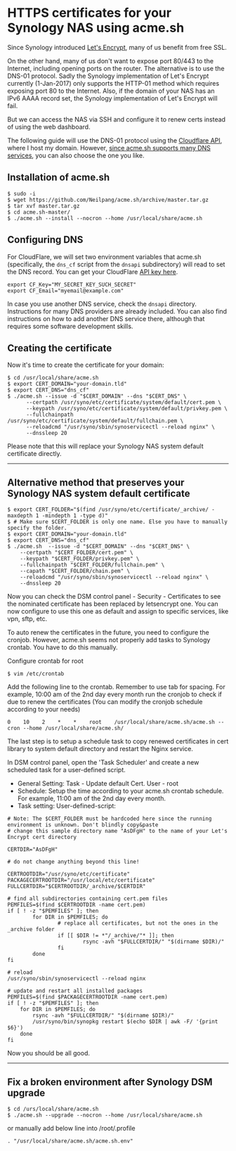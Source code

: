 # HTTPS certificates for your Synology NAS using acme.sh

Since Synology introduced [Let's Encrypt](https://letsencrypt.org/), many of us benefit from free SSL. 

On the other hand, many of us don't want to expose port 80/443 to the Internet, including opening ports on the router. The alternative is to use the DNS-01 protocol. Sadly the Synology implementation of Let's Encrypt currently (1-Jan-2017) only supports the HTTP-01 method which requires exposing port 80 to the Internet. Also, if the domain of your NAS has an IPv6 AAAA record set, the Synology implementation of Let's Encrypt will fail.

But we can access the NAS via SSH and configure it to renew certs instead of using the web dashboard.

The following guide will use the DNS-01 protocol using the [Cloudflare API](https://api.cloudflare.com/), where I host my domain. However, [since acme.sh supports many DNS services](https://github.com/Neilpang/acme.sh/tree/master/dnsapi), you can also choose the one you like.

## Installation of acme.sh

    $ sudo -i
    $ wget https://github.com/Neilpang/acme.sh/archive/master.tar.gz
    $ tar xvf master.tar.gz
    $ cd acme.sh-master/
    $ ./acme.sh --install --nocron --home /usr/local/share/acme.sh

## Configuring DNS

For CloudFlare, we will set two environment variables that acme.sh (specifically, the `dns_cf` script from the `dnsapi` subdirectory) will read to set the DNS record. You can get your CloudFlare [API key here](https://www.cloudflare.com/a/account/my-account).

    export CF_Key="MY_SECRET_KEY_SUCH_SECRET"
    export CF_Email="myemail@example.com"

In case you use another DNS service, check the `dnsapi` directory. Instructions for many DNS providers are already included. You can also find instructions on how to add another DNS service there, although that requires some software development skills.

## Creating the certificate
Now it's time to create the certificate for your domain:

    $ cd /usr/local/share/acme.sh
    $ export CERT_DOMAIN="your-domain.tld"
    $ export CERT_DNS="dns_cf"
    $ ./acme.sh --issue -d "$CERT_DOMAIN" --dns "$CERT_DNS" \
          --certpath /usr/syno/etc/certificate/system/default/cert.pem \
          --keypath /usr/syno/etc/certificate/system/default/privkey.pem \
          --fullchainpath /usr/syno/etc/certificate/system/default/fullchain.pem \
          --reloadcmd "/usr/syno/sbin/synoservicectl --reload nginx" \
          --dnssleep 20

Please note that this will replace your Synology NAS system default certificate directly.

---------------------------------------------------------------------------------------------------------
## Alternative method that preserves your Synology NAS system default certificate

    $ export CERT_FOLDER="$(find /usr/syno/etc/certificate/_archive/ -maxdepth 1 -mindepth 1 -type d)"
    $ # Make sure $CERT_FOLDER is only one name. Else you have to manually specify the folder.
    $ export CERT_DOMAIN="your-domain.tld"
    $ export CERT_DNS="dns_cf"
    $ ./acme.sh  --issue -d "$CERT_DOMAIN" --dns "$CERT_DNS" \
        --certpath "$CERT_FOLDER/cert.pem" \
        --keypath "$CERT_FOLDER/privkey.pem" \
        --fullchainpath "$CERT_FOLDER/fullchain.pem" \
        --capath "$CERT_FOLDER/chain.pem" \
        --reloadcmd "/usr/syno/sbin/synoservicectl --reload nginx" \
        --dnssleep 20

Now you can check the DSM control panel - Security - Certificates to see the nominated certificate has been replaced by letsencrypt one. You can now configure to use this one as default and assign to specific services, like vpn, sftp, etc.
 
To auto renew the certificates in the future, you need to configure the cronjob. However, acme.sh seems not properly add tasks to Synology crontab. You have to do this manually. 

Configure crontab for root

    $ vim /etc/crontab

Add the following line to the crontab. Remember to use tab for spacing. 
For example, 10:00 am of the 2nd day every month run the cronjob to check if due to renew the certificates (You can modify the cronjob schedule according to your needs) 

    0    10    2    *    *    root    /usr/local/share/acme.sh/acme.sh --cron --home /usr/local/share/acme.sh/

The last step is to setup a schedule task to copy renewed certificates in cert library to system default directory and restart the Nginx service.

In DSM control panel, open the 'Task Scheduler' and create a new scheduled task for a user-defined script.  

* General Setting: Task - Update default Cert. User - root
* Schedule: Setup the time according to your acme.sh crontab schedule. For example, 11:00 am of the 2nd day every month.
* Task setting: User-defined-script:

```
# Note: The $CERT_FOLDER must be hardcoded here since the running environment is unknown. Don't blindly copy&paste
# change this sample directory name "AsDFgH" to the name of your Let's Encrypt cert directory

CERTDIR="AsDFgH"

# do not change anything beyond this line!

CERTROOTDIR="/usr/syno/etc/certificate"
PACKAGECERTROOTDIR="/usr/local/etc/certificate"
FULLCERTDIR="$CERTROOTDIR/_archive/$CERTDIR"

# find all subdirectories containing cert.pem files
PEMFILES=$(find $CERTROOTDIR -name cert.pem)
if [ ! -z "$PEMFILES" ]; then
        for DIR in $PEMFILES; do
                # replace all certificates, but not the ones in the _archive folder
                if [[ $DIR != *"/_archive/"* ]]; then
                        rsync -avh "$FULLCERTDIR/" "$(dirname $DIR)/"
                fi
        done
fi

# reload
/usr/syno/sbin/synoservicectl --reload nginx

# update and restart all installed packages
PEMFILES=$(find $PACKAGECERTROOTDIR -name cert.pem)
if [ ! -z "$PEMFILES" ]; then
	for DIR in $PEMFILES; do
		rsync -avh "$FULLCERTDIR/" "$(dirname $DIR)/"
		/usr/syno/bin/synopkg restart $(echo $DIR | awk -F/ '{print $6}')
	done
fi
```
Now you should be all good. 

--------------------------------------------------------------------------------------------------------------------

## Fix a broken environment after Synology DSM upgrade

    $ cd /urs/local/share/acme.sh
    $ ./acme.sh --upgrade --nocron --home /usr/local/share/acme.sh

or manually add below line into /root/.profile

    . "/usr/local/share/acme.sh/acme.sh.env"